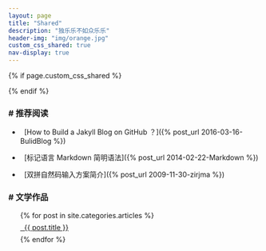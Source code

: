 ```yaml
---
layout: page
title: "Shared"
description: "独乐乐不如众乐乐"
header-img: "img/orange.jpg"
custom_css_shared: true
nav-display: true
---
```


{% if page.custom_css_shared %}
<style type="text/css">
#school-art li {padding:0.5em 0}
@media all and (max-width:1000px){
#school-art   {
-moz-column-count:1; /* Firefox */
-webkit-column-count:1; /* Safari and Chrome */
column-count:1;}
}
@media all and (min-width:1000px){
#school-art  {
-moz-column-count:2; /* Firefox */
-webkit-column-count:2; /* Safari and Chrome */
column-count:2;}
}
.listing-item{text-indent:1em;font-weight:normal;}
</style>  
{% endif %}
  
### # 推荐阅读

- &nbsp;&nbsp;[How to Build a Jakyll Blog  on GitHub ？]({% post_url 2016-03-16-BulidBlog %})

- &nbsp;&nbsp;[标记语言 Markdown 简明语法]({% post_url 2014-02-22-Markdown %})

- &nbsp;&nbsp;[双拼自然码输入方案简介]({% post_url 2009-11-30-zirjma %})

### # 文学作品

<ul id="school-art" style="list-style-type: none;margin-top:1em">
{% for post in site.categories.articles %}
<li><a href="{{ post.url }}" >&nbsp;&nbsp;{{ post.title }}</a></li>
{% endfor %}
</ul>

<!--
<ul class="listing" style="list-style-type: none;font-weight: bold;">
{% for post in {{site.categories.articles}} %}
  <li class="listing-item" style="font-weight:normal;">
  <a href="{{ post.url }}" title="{{ post.title }}" style="margin-left:1em;"><i class="fa fa-link">&nbsp;&nbsp;</i>{{ post.title }}</a>
  </li>
{% endfor %}
</ul>
-->